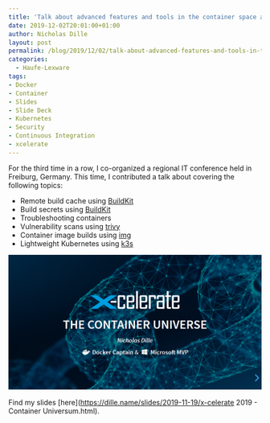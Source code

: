 ```yaml
---
title: 'Talk about advanced features and tools in the container space at x-celerate #xcelerateconf'
date: 2019-12-02T20:01:00+01:00
author: Nicholas Dille
layout: post
permalink: /blog/2019/12/02/talk-about-advanced-features-and-tools-in-the-container-space-at-x-celerate/
categories:
  - Haufe-Lexware
tags:
- Docker
- Container
- Slides
- Slide Deck
- Kubernetes
- Security
- Continuous Integration
- xcelerate
---
```

For the third time in a row, I co-organized a regional IT conference held in Freiburg, Germany. This time, I contributed a talk about covering the following topics:

- Remote build cache using [BuildKit](https://github.com/moby/buildkit)
- Build secrets using [BuildKit](https://github.com/moby/buildkit)
- Troubleshooting containers
- Vulnerability scans using [trivy](https://github.com/aquasecurity/trivy)
- Container image builds using [img](https://github.com/genuinetools/img)
- Lightweight Kubernetes using [k3s](https://k3s.io/)

<img src="/media/2019/12/talk_xcelerateconf.png" /><!-- .element: style="width: 80%" -->

<!--more-->

Find my slides [here](https://dille.name/slides/2019-11-19/x-celerate 2019 - Container Universum.html).